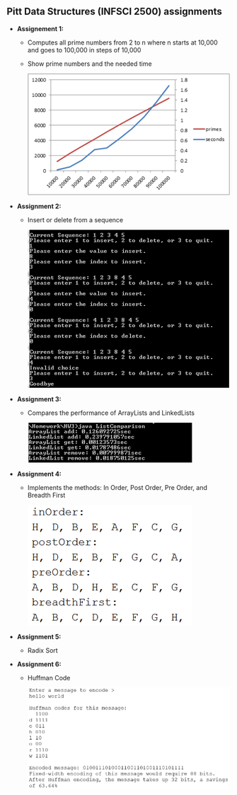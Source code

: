 ## Pitt Data Structures (INFSCI 2500) assignments 

- **Assignement 1:**

  - Computes all prime numbers from 2 to n where n starts at 10,000 and goes to 100,000 in steps of 10,000
  
  - Show prime numbers and the needed time
  
    ![Image](INFSCI2500/images/hw1.png)

- **Assignment 2:**

  - Insert or delete from a sequence
  
    ![Image](images/hw2.png)

- **Assignment 3:**

  - Compares the performance of ArrayLists and LinkedLists
  
    ![Image](images/hw3.png)

- **Assignment 4:**

  - Implements the methods: In Order, Post Order, Pre Order, and Breadth First
  
    ![Image](images/hw4.png)

- **Assignment 5:**

  - Radix Sort

- **Assignment 6:**

  - Huffman Code
  
    ![Image](images/hw6.png)
